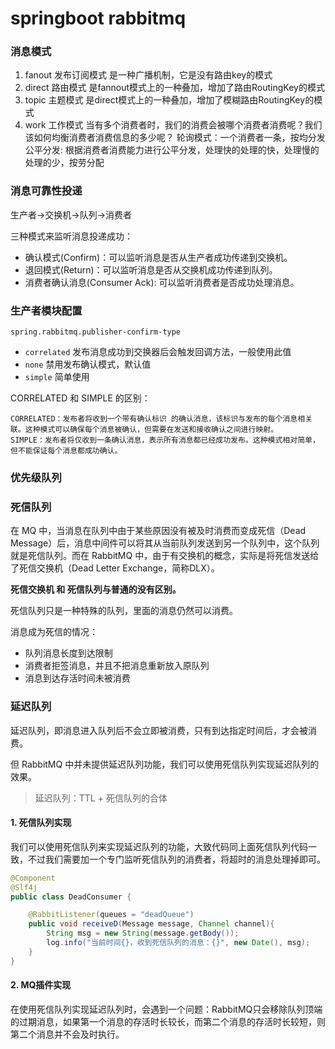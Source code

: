 # springboot rabbitmq

### 消息模式

1. fanout 发布订阅模式
   是一种广播机制，它是没有路由key的模式
2. direct 路由模式
   是fannout模式上的一种叠加，增加了路由RoutingKey的模式
3. topic 主题模式
   是direct模式上的一种叠加，增加了模糊路由RoutingKey的模式
4. work 工作模式
   当有多个消费者时，我们的消费会被哪个消费者消费呢？我们该如何均衡消费者消费信息的多少呢？
   轮询模式：一个消费者一条，按均分发
   公平分发: 根据消费者消费能力进行公平分发，处理快的处理的快，处理慢的处理的少，按劳分配

### 消息可靠性投递

生产者->交换机->队列->消费者

三种模式来监听消息投递成功：

- 确认模式(Confirm)：可以监听消息是否从生产者成功传递到交换机。
- 退回模式(Return)：可以监听消息是否从交换机成功传递到队列。
- 消费者确认消息(Consumer Ack): 可以监听消费者是否成功处理消息。

### 生产者模块配置

`spring.rabbitmq.publisher-confirm-type`

- `correlated` 发布消息成功到交换器后会触发回调方法，一般使用此值
- `none` 禁用发布确认模式，默认值
- `simple` 简单使用

CORRELATED 和 SIMPLE 的区别：

    CORRELATED：发布者将收到一个带有确认标识 的确认消息，该标识与发布的每个消息相关联。这种模式可以确保每个消息被确认，但需要在发送和接收确认之间进行映射。
    SIMPLE：发布者将仅收到一条确认消息，表示所有消息都已经成功发布。这种模式相对简单，但不能保证每个消息都成功确认。
### 优先级队列

### 死信队列

在 MQ 中，当消息在队列中由于某些原因没有被及时消费而变成死信（Dead Message）后，消息中间件可以将其从当前队列发送到另一个队列中，这个队列就是死信队列。而在 RabbitMQ 中，由于有交换机的概念，实际是将死信发送给了死信交换机（Dead Letter Exchange，简称DLX）。

**死信交换机 和 死信队列与普通的没有区别。**

死信队列只是一种特殊的队列，里面的消息仍然可以消费。

消息成为死信的情况：

- 队列消息长度到达限制
- 消费者拒签消息，并且不把消息重新放入原队列
- 消息到达存活时间未被消费

### 延迟队列

延迟队列，即消息进入队列后不会立即被消费，只有到达指定时间后，才会被消费。

但 RabbitMQ 中并未提供延迟队列功能，我们可以使用死信队列实现延迟队列的效果。

> 延迟队列：TTL + 死信队列的合体

#### 1. 死信队列实现

我们可以使用死信队列来实现延迟队列的功能，大致代码同上面死信队列代码一致，不过我们需要加一个专门监听死信队列的消费者，将超时的消息处理掉即可。

```java
@Component
@Slf4j
public class DeadConsumer {

    @RabbitListener(queues = "deadQueue")
    public void receiveD(Message message, Channel channel){
        String msg = new String(message.getBody());
        log.info("当前时间{}，收到死信队列的消息：{}", new Date(), msg);
    }
}
```

#### 2. MQ插件实现

在使用死信队列实现延迟队列时，会遇到一个问题：RabbitMQ只会移除队列顶端的过期消息，如果第一个消息的存活时长较长，而第二个消息的存活时长较短，则第二个消息并不会及时执行。
